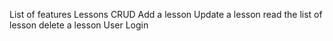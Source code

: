 List of features
  Lessons CRUD
    Add a lesson
    Update a lesson
    read the list of lesson
    delete a lesson
  User
    Login
    